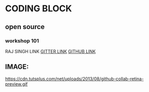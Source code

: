 # CODING BLOCK
## open source
### workshop 101

RAJ SINGH LINK
[GITTER LINK](https://gitter.im/hawkular/GSoC)
[GITHUB LINK](https://github.com/)

## IMAGE:
https://cdn.tutsplus.com/net/uploads/2013/08/github-collab-retina-preview.gif
